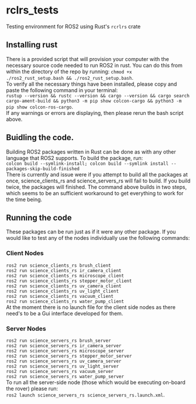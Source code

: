 # rclrs_tests
Testing environment for ROS2 using Rust's `rcrlrs` crate

## Installing rust
There is a provided script that will provision your computer with the necessary source code needed to run ROS2 in rust. You can do this from within the directory of the repo by running: `chmod +x ./ros2_rust_setup.bash && ./ros2_rust_setup.bash`. \
To verify all the necessary things have been installed, please copy and paste the following command in your terminal: \
`rustup --version && rustc --version && cargo --version && cargo search cargo-ament-build && python3 -m pip show colcon-cargo && python3 -m pip show colcon-ros-cargo`. \
If any warnings or errors are displaying, then please rerun the bash script above.

## Buidling the code.
Building ROS2 packages written in Rust can be done as with any other language that ROS2 supports. To build the package, run: \
`colcon build --symlink-install; colcon build --symlink install --packages-skip-build-finished` \
There is currently and issue were if you attempt to build all the packages at once, science_clients_rs and science_servers_rs will fail to build. If you build twice, the packages will finished. The command above builds in two steps, which seems to be an sufficient workaround to get everything to work for the time being.

## Running the code
These packages can be run just as if it were any other package. If you would like to test any of the nodes individually use the following commands:

### Client Nodes
`ros2 run science_clients_rs brush_client` \
`ros2 run science_clients_rs ir_camera_client` \
`ros2 run science_clients_rs microscope_client` \
`ros2 run science_clients_rs stepper_motor_client` \
`ros2 run science_clients_rs uv_camera_client` \
`ros2 run science_clients_rs uv_light_client` \
`ros2 run science_clients_rs vacuum_client` \
`ros2 run science_clients_rs water_pump_client` \
At the moment there is no launch file for the client side nodes as there need's to be a Gui interface developed for them.

### Server Nodes
`ros2 run science_servers_rs brush_server` \
`ros2 run science_servers_rs ir_camera_server` \
`ros2 run science_servers_rs microscope_server` \
`ros2 run science_servers_rs stepper_motor_server` \
`ros2 run science_servers_rs uv_camera_server` \
`ros2 run science_servers_rs uv_light_server` \
`ros2 run science_servers_rs vacuum_server` \
`ros2 run science_servers_rs water_pump_server` \
To run all the server-side node (those which would be executing on-board the rover) please run: \
`ros2 launch science_servers_rs science_servers_rs.launch.xml`.